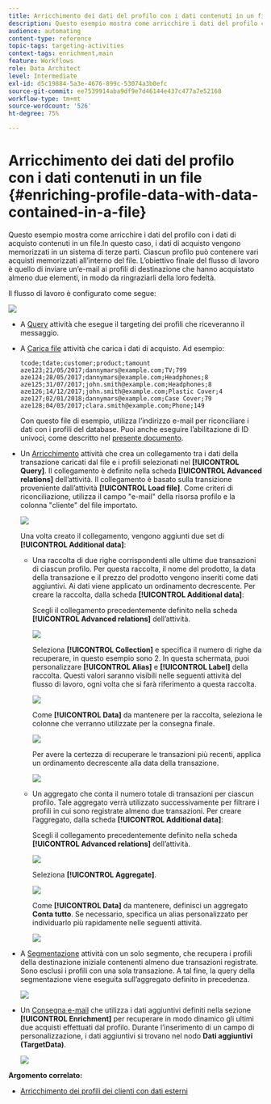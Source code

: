 ```yaml
---
title: Arricchimento dei dati del profilo con i dati contenuti in un file
description: Questo esempio mostra come arricchire i dati del profilo con i dati di acquisto presenti in un file.
audience: automating
content-type: reference
topic-tags: targeting-activities
context-tags: enrichment,main
feature: Workflows
role: Data Architect
level: Intermediate
exl-id: d5c19884-5a3e-4676-899c-53074a3b0efc
source-git-commit: ee7539914aba9df9e7d46144e437c477a7e52168
workflow-type: tm+mt
source-wordcount: '526'
ht-degree: 75%

---
```


# Arricchimento dei dati del profilo con i dati contenuti in un file {#enriching-profile-data-with-data-contained-in-a-file}

Questo esempio mostra come arricchire i dati del profilo con i dati di acquisto contenuti in un file.In questo caso, i dati di acquisto vengono memorizzati in un sistema di terze parti. Ciascun profilo può contenere vari acquisti memorizzati all’interno del file. L’obiettivo finale del flusso di lavoro è quello di inviare un’e-mail ai profili di destinazione che hanno acquistato almeno due elementi, in modo da ringraziarli della loro fedeltà.

Il flusso di lavoro è configurato come segue:

![](assets/enrichment_example_workflow.png)

* A [Query](../../automating/using/query.md) attività che esegue il targeting dei profili che riceveranno il messaggio.
* A [Carica file](../../automating/using/load-file.md) attività che carica i dati di acquisto. Ad esempio:

   ```
   tcode;tdate;customer;product;tamount
   aze123;21/05/2017;dannymars@example.com;TV;799
   aze124;28/05/2017;dannymars@example.com;Headphones;8
   aze125;31/07/2017;john.smith@example.com;Headphones;8
   aze126;14/12/2017;john.smith@example.com;Plastic Cover;4
   aze127;02/01/2018;dannymars@example.com;Case Cover;79
   aze128;04/03/2017;clara.smith@example.com;Phone;149
   ```

   Con questo file di esempio, utilizza l’indirizzo e-mail per riconciliare i dati con i profili del database. Puoi anche eseguire l’abilitazione di ID univoci, come descritto nel [presente documento](../../developing/using/configuring-the-resource-s-data-structure.md#generating-a-unique-id-for-profiles-and-custom-resources).

* Un [Arricchimento](../../automating/using/enrichment.md) attività che crea un collegamento tra i dati della transazione caricati dal file e i profili selezionati nel **[!UICONTROL Query]**. Il collegamento è definito nella scheda **[!UICONTROL Advanced relations]** dell’attività. Il collegamento è basato sulla transizione proveniente dall’attività **[!UICONTROL Load file]**. Come criteri di riconciliazione, utilizza il campo &quot;e-mail&quot; della risorsa profilo e la colonna &quot;cliente&quot; del file importato.

   ![](assets/enrichment_example_workflow2.png)

   Una volta creato il collegamento, vengono aggiunti due set di **[!UICONTROL Additional data]**:

   * Una raccolta di due righe corrispondenti alle ultime due transazioni di ciascun profilo. Per questa raccolta, il nome del prodotto, la data della transazione e il prezzo del prodotto vengono inseriti come dati aggiuntivi. Ai dati viene applicato un ordinamento decrescente. Per creare la raccolta, dalla scheda **[!UICONTROL Additional data]**:

      Scegli il collegamento precedentemente definito nella scheda **[!UICONTROL Advanced relations]** dell’attività.

      ![](assets/enrichment_example_workflow3.png)

      Seleziona **[!UICONTROL Collection]** e specifica il numero di righe da recuperare, in questo esempio sono 2. In questa schermata, puoi personalizzare **[!UICONTROL Alias]** e **[!UICONTROL Label]** della raccolta. Questi valori saranno visibili nelle seguenti attività del flusso di lavoro, ogni volta che si farà riferimento a questa raccolta.

      ![](assets/enrichment_example_workflow4.png)

      Come **[!UICONTROL Data]** da mantenere per la raccolta, seleziona le colonne che verranno utilizzate per la consegna finale.

      ![](assets/enrichment_example_workflow6.png)

      Per avere la certezza di recuperare le transazioni più recenti, applica un ordinamento decrescente alla data della transazione.

      ![](assets/enrichment_example_workflow7.png)

   * Un aggregato che conta il numero totale di transazioni per ciascun profilo. Tale aggregato verrà utilizzato successivamente per filtrare i profili in cui sono registrate almeno due transazioni. Per creare l’aggregato, dalla scheda **[!UICONTROL Additional data]**:

      Scegli il collegamento precedentemente definito nella scheda **[!UICONTROL Advanced relations]** dell’attività.

      ![](assets/enrichment_example_workflow3.png)

      Seleziona **[!UICONTROL Aggregate]**.

      ![](assets/enrichment_example_workflow8.png)

      Come **[!UICONTROL Data]** da mantenere, definisci un aggregato **Conta tutto**. Se necessario, specifica un alias personalizzato per individuarlo più rapidamente nelle seguenti attività.

      ![](assets/enrichment_example_workflow9.png)

* A [Segmentazione](../../automating/using/segmentation.md) attività con un solo segmento, che recupera i profili della destinazione iniziale contenenti almeno due transazioni registrate. Sono esclusi i profili con una sola transazione. A tal fine, la query della segmentazione viene eseguita sull’aggregato definito in precedenza.

   ![](assets/enrichment_example_workflow5.png)

* Un [Consegna e-mail](../../automating/using/email-delivery.md) che utilizza i dati aggiuntivi definiti nella sezione **[!UICONTROL Enrichment]** per recuperare in modo dinamico gli ultimi due acquisti effettuati dal profilo. Durante l’inserimento di un campo di personalizzazione, i dati aggiuntivi si trovano nel nodo **Dati aggiuntivi (TargetData)**.

   ![](assets/enrichment_example_workflow10.png)

**Argomento correlato:**

* [Arricchimento dei profili dei clienti con dati esterni](https://helpx.adobe.com/it/campaign/kb/simplify-campaign-management.html#Managedatatofuelengagingexperiences)
